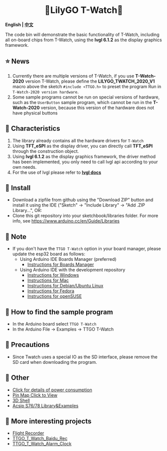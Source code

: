 <h1 align = "center">🌟LilyGO T-Watch🌟</h1>

**English | [中文](docs/details_cn.md)**


The code bin will demonstrate the basic functionality of T-Watch, including all on-board chips from T-Watch, using the **lvgl 6.1.2** as the display graphics framework.

<h2 align = "left">⭐ News </h2>

1. Currently there are multiple versions of T-Watch, if you use **T-Watch-2020** version T-Watch, please define the **LILYGO_TWATCH_2020_V1** macro above the sketch `#include <TTGO.h>` to preset the program Run in `T-Watch-2020 version hardware`.
2. Some sample programs cannot be run on special versions of hardware, such as the `UserButton` sample program, which cannot be run in the **T-Watch-2020** version, because this version of the hardware does not have physical buttons

<h2 align = "left">🚀 Characteristics</h2>

1. The library already contains all the hardware drivers for `T-Watch`
2. Using **TFT_eSPI** as the display driver, you can directly call **TFT_eSPI** through the construction object.
3. Using **lvgl 6.1.2** as the display graphics framework, the driver method has been implemented, you only need to call lvgl api according to your own needs.
4. For the use of lvgl please refer to **[lvgl docs](https://docs.littlevgl.com/en/html/index.html)**


<h2 align = "left">🔷 Install</h2>

- Download a zipfile from github using the "Download ZIP" button and install it using the IDE ("Sketch" -> "Include Library" -> "Add .ZIP Library...", OR:
- Clone this git repository into your sketchbook/libraries folder. For more info, see https://www.arduino.cc/en/Guide/Libraries


<h2 align = "left">🔷 Note</h2>

- If you don't have the `TTGO T-Watch` option in your board manager, please update the esp32 board as follows:
  - Using Arduino IDE Boards Manager (preferred)
    + [Instructions for Boards Manager](docs/arduino-ide/boards_manager.md)
  - Using Arduino IDE with the development repository
    + [Instructions for Windows](docs/arduino-ide/windows.md)
    + [Instructions for Mac](docs/arduino-ide/mac.md)
    + [Instructions for Debian/Ubuntu Linux](docs/arduino-ide/debian_ubuntu.md)
    + [Instructions for Fedora](docs/arduino-ide/fedora.md)
    + [Instructions for openSUSE](docs/arduino-ide/opensuse.md)

<h2 align = "left">🔶 How to find the sample program</h2>

- In the Arduino board select `TTGO T-Watch`
- In the Arduino File -> Examples -> TTGO T-Watch

 <h2 align = "left">🔶 Precautions</h2>

- Since Twatch uses a special IO as the SD interface, please remove the SD card when downloading the program.


 <h2 align = "left">🔷 Other</h2>

- [Click for details of power consumption](docs/power.md)
- [Pin Map Click to View](docs/pinmap.md)
- [3D Shell](https://github.com/Xinyuan-LilyGO/TTGO_TWatch_Library/blob/master/images/shell.png)
- [Acsip S76/78 Library&Examples](https://github.com/lewisxhe/Acsip-S7xG-Library)

 <h2 align = "left">🔶 More interesting projects</h2>

- [Flight Recorder](https://github.com/lyusupov/SoftRF/wiki/Flight-Recorder)
- [TTGO_T_Watch_Baidu_Rec](https://github.com/lixy123/TTGO_T_Watch_Baidu_Rec)
- [TTGO_T_Watch_Alarm_Clock](https://github.com/lixy123/TTGO_T_Watch_Alarm_Clock)
